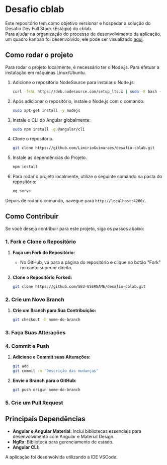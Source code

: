 
# Desafio cblab

Este repositório tem como objetivo versionar e hospedar a solução do Desafio Dev Full Stack (Estágio) do cblab. <br>
Para ajudar na organização do processo de desenvolvimento da aplicação, um quadro kanban foi desenvolvido, ele pode ser visualizado [aqui](https://github.com/users/LimirioGuimaraes/projects/2).

## Como rodar o projeto

Para rodar o projeto localmente, é necessário ter o Node.js. Para efetuar a instalação em máquinas Linux/Ubuntu.

1. Adicione o repositório NodeSource para instalar o Node.js:

   ```bash
   curl -fsSL https://deb.nodesource.com/setup_lts.x | sudo -E bash -
   ```

2. Após adicionar o repositório, instale o Node.js com o comando:

   ```bash
   sudo apt-get install -y nodejs
   ```

3. Instale o CLI do Angular globalmente:

   ```bash
   sudo npm install -g @angular/cli
   ```

4. Clone o repositório.

   ```bash
   git clone https://github.com/LimirioGuimaraes/desafio-cblab.git
   ```   

5. Instale as dependências do Projeto.

   ```bash
   npm install
   ```
   
6. Para rodar o projeto localmente, utilize o seguinte comando na pasta do repositório:

   ```bash
   ng serve
   ```

Depois de rodar o comando, navegue para `http://localhost:4200/`.

## Como Contribuir

Se você deseja contribuir para este projeto, siga os passos abaixo:

### 1. Fork e Clone o Repositório

1. **Faça um Fork do Repositório:**
   - No GitHub, vá para a página do repositório e clique no botão "Fork" no canto superior direito. 

2. **Clone o Repositório Forked:**
   ```bash
   git clone https://github.com/SEU-USERNAME/desafio-cblab.git
   ```

### 2. Crie um Novo Branch

1. **Crie um Branch para Sua Contribuição:**
   ```bash
   git checkout -b nome-do-branch
   ```

### 3. Faça Suas Alterações

### 4. Commit e Push

1. **Adicione e Commit suas Alterações:**
   ```bash
   git add .
   git commit -m "Descrição das mudanças"
   ```

2. **Envie o Branch para o GitHub:**
   ```bash
   git push origin nome-do-branch
   ```

### 5. Crie um Pull Request

## Principais Dependências 

- **Angular e Angular Material**: Inclui bibliotecas essenciais para desenvolvimento com Angular e Material Design.
- **NgRx**: Biblioteca para gerenciamento de estado.
- **Angular CLI**:

A aplicação foi desenvolvida utilizando a IDE VSCode.



